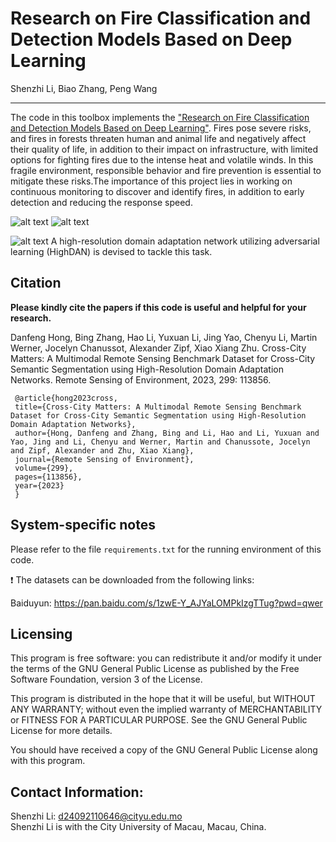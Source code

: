 # Research on Fire Classification and Detection Models Based on Deep Learning

Shenzhi Li, Biao Zhang, Peng Wang

___________

The code in this toolbox implements the ["Research on Fire Classification and Detection Models Based on Deep Learning"](https://www.sciencedirect.com/science/article/abs/pii/S0034425723004078). Fires pose severe risks, and fires in forests threaten human and animal life and negatively affect their quality of life, in addition to their impact on infrastructure, with limited options for fighting fires due to the intense heat and volatile winds. In this fragile environment, responsible behavior and fire prevention is essential to mitigate these risks.The importance of this project lies in working on continuous monitoring to discover and identify fires, in addition to early detection and reducing the response speed.

![alt text](./AB1.png)
![alt text](./BW1.png)


![alt text](./Workflow_RSE.jpg)
A high-resolution domain adaptation network utilizing adversarial learning (HighDAN) is devised to tackle this task.

Citation
---------------------

**Please kindly cite the papers if this code is useful and helpful for your research.**

Danfeng Hong, Bing Zhang, Hao Li, Yuxuan Li, Jing Yao, Chenyu Li, Martin Werner, Jocelyn Chanussot, Alexander Zipf, Xiao Xiang Zhu. Cross-City Matters: A Multimodal Remote Sensing Benchmark Dataset for Cross-City Semantic Segmentation using High-Resolution Domain Adaptation Networks. Remote Sensing of Environment, 2023, 299: 113856. 

     @article{hong2023cross,
     title={Cross-City Matters: A Multimodal Remote Sensing Benchmark Dataset for Cross-City Semantic Segmentation using High-Resolution Domain Adaptation Networks},
     author={Hong, Danfeng and Zhang, Bing and Li, Hao and Li, Yuxuan and Yao, Jing and Li, Chenyu and Werner, Martin and Chanussote, Jocelyn and Zipf, Alexander and Zhu, Xiao Xiang},
     journal={Remote Sensing of Environment},
     volume={299},
     pages={113856},
     year={2023}
     }

System-specific notes
---------------------
Please refer to the file `requirements.txt` for the running environment of this code.

:exclamation: The datasets can be downloaded from the following links:

Baiduyun: https://pan.baidu.com/s/1zwE-Y_AJYaLOMPkIzgTTug?pwd=qwer 

Licensing
---------

This program is free software: you can redistribute it and/or modify it under the terms of the GNU General Public License as published by the Free Software Foundation, version 3 of the License.

This program is distributed in the hope that it will be useful, but WITHOUT ANY WARRANTY; without even the implied warranty of MERCHANTABILITY or FITNESS FOR A PARTICULAR PURPOSE. See the GNU General Public License for more details.

You should have received a copy of the GNU General Public License along with this program.

Contact Information:
--------------------

Shenzhi Li: d24092110646@cityu.edu.mo<br>
Shenzhi Li is with the City University of Macau, Macau, China.
